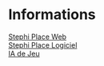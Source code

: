 # Informations  
[Stephi Place Web](https://github.com/jeremydeblaecker/Stephi_Place_Web)  
[Stephi Place Logiciel](https://github.com/jeremydeblaecker/Stephi_Place_Software)  
[IA de Jeu](https://github.com/jeremydeblaecker/IA_Jeu)    
